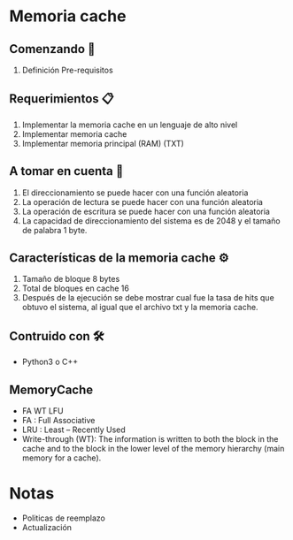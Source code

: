 # Memoria cache


## Comenzando 🚀
  1. Definición Pre-requisitos

## Requerimientos 📋
  1. Implementar la memoria cache en un lenguaje de alto nivel
  1. Implementar memoria cache
  2. Implementar memoria principal (RAM) (TXT)

## A tomar en cuenta 📌

  1. El direccionamiento se puede hacer con una función aleatoria
  2. La operación de lectura se puede hacer con una función aleatoria
  3. La operación de escritura se puede hacer con una función aleatoria
  4. La capacidad de direccionamiento del sistema es de 2048 y el tamaño de palabra 1 byte.

## Características de la memoria cache ⚙️

  1. Tamaño de bloque 8 bytes
  2. Total de bloques en cache 16
  3. Después de la ejecución se debe mostrar cual fue la tasa de hits que
     obtuvo el sistema, al igual que el archivo txt y la memoria cache.

## Contruido con 🛠️
  * Python3 o C++

## MemoryCache

  * FA WT LFU
  * FA : Full Associative
  * LRU : Least – Recently Used
  * Write-through (WT): The information is written to both the block in the cache and to the block in
       the lower level of the memory hierarchy (main memory for a cache).

# Notas
 * Politicas de reemplazo
 * Actualización
